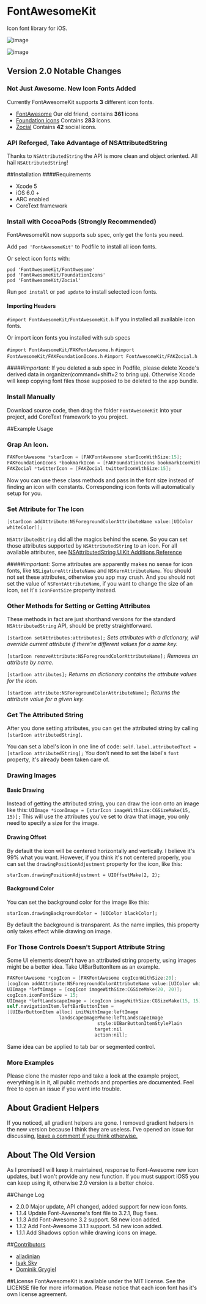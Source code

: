 FontAwesomeKit
==============

Icon font library for iOS.

![image](http://i3.minus.com/i9z1A0F0yOYB.png)

![image](http://i4.minus.com/iFFOQQHhplHLI.png)

## Version 2.0 Notable Changes
### Not Just Awesome. New Icon Fonts Added

Currently FontAwesomeKit supports **3** different icon fonts.

- [FontAwesome](http://fortawesome.github.io/Font-Awesome/) Our old friend, contains **361** icons
- [Foundation icons](http://zurb.com/playground/foundation-icon-fonts-3) Contains **283** icons.
- [Zocial](http://zocial.smcllns.com/) Contains **42** social icons.

### API Reforged, Take Advantage of NSAttributedString
Thanks to `NSAttributedString` the API is more clean and object oriented. All hail `NSAttributedString`!

##Installation
####Requirements
- Xcode 5
- iOS 6.0 +
- ARC enabled
- CoreText framework

### Install with CocoaPods (Strongly Recommended)
FontAwesomeKit now supports sub spec, only get the fonts you need.

Add `pod 'FontAwesomeKit'` to Podfile to install all icon fonts.

Or select icon fonts with:  

`pod 'FontAwesomeKit/FontAwesome'`  
`pod 'FontAwesomeKit/FoundationIcons'`  
`pod 'FontAwesomeKit/Zocial'`  

Run `pod install` or `pod update` to install selected icon fonts.

#### Importing Headers

`#import FontAwesomeKit/FontAwesomeKit.h` If you installed all available icon fonts.   

Or import icon fonts you installed with sub specs

`#import FontAwesomeKit/FAKFontAwesome.h`
`#import FontAwesomeKit/FAKFoundationIcons.h`
`#import FontAwesomeKit/FAKZocial.h`

#####*important:*
If you deleted a sub spec in Podfile, please delete Xcode's derived data in organizer(command+shift+2 to bring up). Otherwise Xcode will keep copying font files those supposed to be deleted to the app bundle.

### Install Manually

Download source code, then drag the folder `FontAwesomeKit` into your project, add CoreText framework to you project.

##Example Usage

### Grap An Icon.
```objective-c
FAKFontAwesome *starIcon = [FAKFontAwesome starIconWithSize:15];
FAKFoundationIcons *bookmarkIcon = [FAKFoundationIcons bookmarkIconWithSize:15];
FAKZocial *twitterIcon = [FAKZocial twitterIconWithSize:15];
```
Now you can use these class methods and pass in the font size instead of finding an icon with constants. Corresponding icon fonts will automatically setup for you.

### Set Attribute for The Icon
```objective-c
[starIcon addAttribute:NSForegroundColorAttributeName value:[UIColor 
whiteColor]];
```
`NSAttributedString` did all the magics behind the scene. So you can set those attributes supported by `NSAttributedString` to an icon. For all available attributes, see [NSAttributedString UIKit Additions Reference](https://developer.apple.com/library/ios/documentation/UIKit/Reference/NSAttributedString_UIKit_Additions/Reference/Reference.html#//apple_ref/doc/uid/TP40011688-CH1-SW16)

#####*important:*
Some attributes are apparently makes no sense for icon fonts, like `NSLigatureAttributeName` and `NSKernAttributeName`. You should not set these attributes, otherwise you app may crush. And you should not set the value of `NSFontAttributeName`, if you want to change the size of an icon, set it's `iconFontSize` property instead.

### Other Methods for Setting or Getting Attributes
These methods in fact are just shorthand versions for the standard `NSAttributedString` API, should be pretty straightforward.

`[starIcon setAttributes:attributes];` *Sets attributes with a dictionary, will override current attribute if there're different values for a same key.*

`[starIcon removeAttribute:NSForegroundColorAttributeName];` *Removes an attribute by name.*

`[starIcon attributes];` *Returns an dictionary contains the attribute values for the icon.*

`[starIcon attribute:NSForegroundColorAttributeName];` *Returns the attribute value for a given key.*

### Get The Attributed String
After you done setting attributes, you can get the attributed string by calling
`[starIcon attributedString]`. 

You can set a label's icon in one line of code: `self.label.attributedText = [starIcon attributedString];` You don't need to set the label's `font` property, it's already been taken care of.

### Drawing Images

#### Basic Drawing
Instead of getting the attributed string, you can draw the icon onto an image like this: `UIImage *iconImage = [starIcon imageWithSize:CGSizeMake(15, 15)];` This will use the attributes you've set to draw that image, you only need to specify a size for the image.

#### Drawing Offset
By default the icon will be centered horizontally and vertically. I believe it's 99% what you want. However, if you think it's not centered properly, you can set the `drawingPositionAdjustment` property for the icon, like this:

`starIcon.drawingPositionAdjustment = UIOffsetMake(2, 2);`

#### Background Color
You can set the background color for the image like this:

`starIcon.drawingBackgroundColor = [UIColor blackColor];`

By default the background is transparent. As the name implies, this property only takes effect while drawing on image.

### For Those Controls Doesn't Support Attribute String

Some UI elements doesn't have an attributed string property, using images might be a better idea. Take UIBarButtonItem as an example.

```objective-c
FAKFontAwesome *cogIcon = [FAKFontAwesome cogIconWithSize:20];
[cogIcon addAttribute:NSForegroundColorAttributeName value:[UIColor whiteColor]];
UIImage *leftImage = [cogIcon imageWithSize:CGSizeMake(20, 20)];
cogIcon.iconFontSize = 15;
UIImage *leftLandscapeImage = [cogIcon imageWithSize:CGSizeMake(15, 15)];
self.navigationItem.leftBarButtonItem =
[[UIBarButtonItem alloc] initWithImage:leftImage
                   landscapeImagePhone:leftLandscapeImage
                                 style:UIBarButtonItemStylePlain
                                target:nil
                                action:nil];
```

Same idea can be applied to tab bar or segmented control.

### More Examples
Please clone the master repo and take a look at the example project, everything is in it, all public methods and properties are documented. Feel free to open an issue if you went into trouble.

## About Gradient Helpers
If you noticed, all gradient helpers are gone. I removed gradient helpers in the new version because I think they are useless. I've opened an issue for discussing, [leave a comment if you think otherwise.](https://github.com/PrideChung/FontAwesomeKit/issues/7)

## About The Old Version
As I promised I will keep it maintained, response to Font-Awesome new icon updates, but I won't provide any new function. If you must support iOS5 you can keep using it, otherwise 2.0 version is a better choice.

##Change Log
- 2.0.0 Major update, API changed, added support for new icon fonts.
- 1.1.4 Update Font-Awesome's font file to 3.2.1, Bug fixes.
- 1.1.3 Add Font-Awesome 3.2 support. 58 new icon added.
- 1.1.2 Add Font-Awesome 3.1.1 support. 54 new icon added.
- 1.1.1 Add Shadows option while drawing icons on image.

##[Contributors](https://github.com/PrideChung/FontAwesomeKit/contributors)
- [alladinian](https://github.com/alladinian)
- [Isak Sky](https://github.com/isaksky)
- [Dominik Grygiel](https://github.com/dominikgrygiel)


##License
FontAwesomeKit is available under the MIT license. See the LICENSE file for more information. Please notice that each icon font has it's own license agreement.
